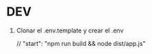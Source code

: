 # DEV

1. Clonar el .env.template y crear el .env


    // "start": "npm run build && node dist/app.js"